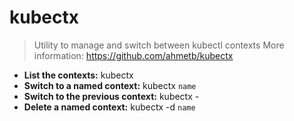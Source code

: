 # kubectx
> Utility to manage and switch between kubectl contexts
> More information: <https://github.com/ahmetb/kubectx>
- **List the contexts:**
kubectx
- **Switch to a named context:**
kubectx `name`
- **Switch to the previous context:**
kubectx -
- **Delete a named context:**
kubectx -d `name`
